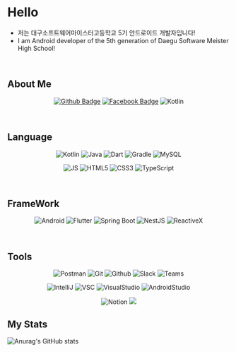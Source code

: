# Hello

* 저는 대구소프트웨어마이스터고등학교 5기 안드로이드 개발자입니다!
* I am Android developer of the 5th generation of Daegu Software Meister High School!
<br/>

## About Me
<div align=center>
 
 [![Github Badge](http://img.shields.io/badge/-Github-black?style=flat-square&logo=github&link=https://github.com/Silver-Deer)](https://github.com/Silver-Deer) [![Facebook Badge](https://img.shields.io/badge/facebook-1877f2?style=flat-square&logo=facebook&logoColor=white&link=https://www.facebook.com/profile.php?id=100027739966709)](https://www.facebook.com/profile.php?id=100027739966709) ![Kotlin](https://img.shields.io/badge/Velog-12B886?style=flat-square&logo=vimeo&logoColor=white&link=https://velog.io/@sasy0113)
</div>
<br/>

## Language

<div align=center>

![Kotlin](https://img.shields.io/badge/Kotlin-0095D5?style=flat-square&logo=Kotlin&logoColor=white) ![Java](https://img.shields.io/badge/JAVA-007396?style=flat-square&logo=Java&logoColor=white) ![Dart](https://img.shields.io/badge/Dart-0175C2?style=flat-square&logo=Dart&logoColor=white) ![Gradle](https://img.shields.io/badge/Gradle-02303A?style=flat-square&logo=gradle&logoColor=white)
![MySQL](https://img.shields.io/badge/MySQL-4479A1?style=flat-square&logo=MySQL&logoColor=white)

![JS](https://img.shields.io/badge/JavaScript-F7DF1E?style=flat-square&logo=Javascript&logoColor=white)
![HTML5](https://img.shields.io/badge/HTML5-E34F26?style=flat-square&logo=HTML5&logoColor=white)
![CSS3](https://img.shields.io/badge/CSS3-1572B6?style=flat-square&logo=CSS3&logoColor=white)
![TypeScript](https://img.shields.io/badge/TypeScript-3178C6?style=flat-square&logo=TypeScript&logoColor=white)

</div>
<br/>

## FrameWork

<div align=center>

![Android](https://img.shields.io/badge/Android-3DDC84?style=flat-square&logo=Android&logoColor=white) 
![Flutter](https://img.shields.io/badge/Fluttter-02569B?style=flat-square&logo=Flutter&logoColor=white)
![Spring Boot](https://img.shields.io/badge/Spring_Boot-6DB33F?style=flat-square&logo=SpringBoot&logoColor=white)
![NestJS](https://img.shields.io/badge/NestJS-E0234E?style=flat-square&logo=NestJS&logoColor=white)
![ReactiveX](https://img.shields.io/badge/ReactiveX-B7178C?style=flat-square&logo=ReactiveX&logoColor=white)
</div>
<br/>

## Tools

<div align=center>

![Postman](https://img.shields.io/badge/Postman-FF6C37?style=flat-square&logo=Postman&logoColor=white)
![Git](https://img.shields.io/badge/Git-F05032?style=flat-square&logo=Git&logoColor=white)
![Github](https://img.shields.io/badge/Github-181717?style=flat-square&logo=Github&logoColor=white)
![Slack](https://img.shields.io/badge/Slack-4A154B?style=flat-square&logo=Slack&logoColor=white)
![Teams](https://img.shields.io/badge/Teams-6264A7?style=flat-square&logo=MicrosoftTeams&logoColor=white)

![IntelliJ](https://img.shields.io/badge/IntelliJ_IDEA-000000?style=flat-square&logo=IntelliJIDEA&logoColor=white)
![VSC](https://img.shields.io/badge/Visual_Studio_Code-007ACC?style=flat-square&logo=VisualStudioCode&logoColor=white)
![VisualStudio](https://img.shields.io/badge/Visual_Studio-5C2D91?style=flat-square&logo=VisualStudio&logoColor=white)
![AndroidStudio](https://img.shields.io/badge/Android_Studio-3DDC84?style=flat-square&logo=AndroidStudio&logoColor=white)

![Notion](https://img.shields.io/badge/Notion-000000?style=flat-square&logo=Notion&logoColor=white)
<img src="https://img.shields.io/badge/Amazon AWS-232F3E?style=flat-square&logo=Amazon-AWS&logoColor=white"/>

</div>

## My Stats

![Anurag's GitHub stats](https://github-readme-stats.vercel.app/api?username=silver-deer&show_icons=true&count_private=true&theme=github_dark&include_all_commits=true)
